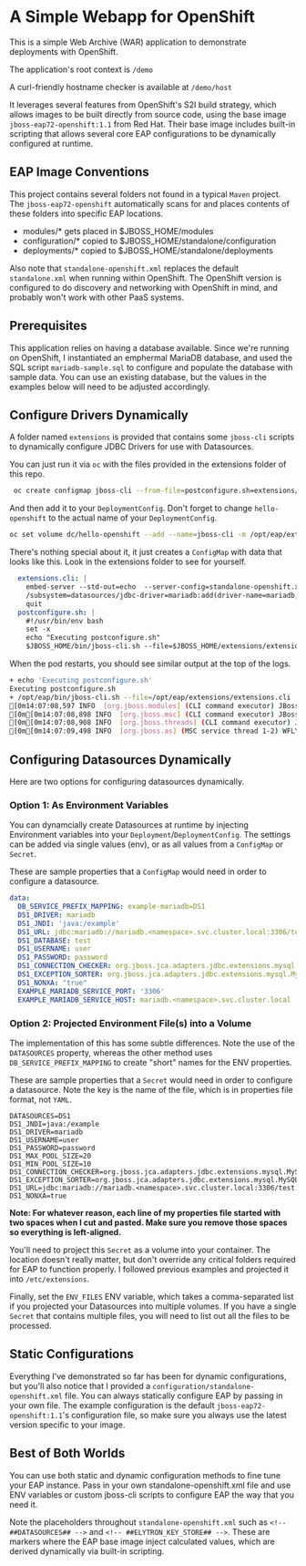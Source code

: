 # A Simple Webapp for OpenShift

This is a simple Web Archive (WAR) application to demonstrate deployments with OpenShift.

The application's root context is `/demo`

A curl-friendly hostname checker is available at `/demo/host`

It leverages several features from OpenShift's S2I build strategy, which allows images to be built directly from source code, using the base image `jboss-eap72-openshift:1.1` from Red Hat.  Their base image includes built-in scripting that allows several core EAP configurations to be dynamically configured at runtime.


## EAP Image Conventions

This project contains several folders not found in a typical `Maven` project.  The `jboss-eap72-openshift` automatically scans for and places contents of these folders into specific EAP locations.

- modules/* gets placed in $JBOSS_HOME/modules 
- configuration/* copied to $JBOSS_HOME/standalone/configuration
- deployments/* copied to $JBOSS_HOME/standalone/deployments

Also note that `standalone-openshift.xml` replaces the default `standalone.xml` when running within OpenShift.  The OpenShift version is configured to do discovery and networking with OpenShift in mind, and probably won't work with other PaaS systems.


## Prerequisites

This application relies on having a database available.  Since we're running on OpenShift, I instantiated an emphermal MariaDB database, and used the SQL script `mariadb-sample.sql` to configure and populate the database with sample data.  You can use an existing database, but the values in the examples below will need to be adjusted accordingly.


## Configure Drivers Dynamically

A folder named `extensions` is provided that contains some `jboss-cli` scripts to dynamically configure JDBC Drivers for use with Datasources.

You can just run it via `oc` with the files provided in the extensions folder of this repo.

```bash
 oc create configmap jboss-cli --from-file=postconfigure.sh=extensions/postconfigure.sh --from-file=extensions.cli=extensions/extensions.cli
 ```

And then add it to your `DeploymentConfig`.  Don't forget to change `hello-openshift` to the actual name of your `DeploymentConfig`.
 ```bash
 oc set volume dc/hello-openshift --add --name=jboss-cli -m /opt/eap/extensions -t configmap --configmap-name=jboss-cli --default-mode='0755' --overwrite
 ```

There's nothing special about it, it just creates a `ConfigMap` with data that looks like this.  Look in the extensions folder to see for yourself.
```yaml
  extensions.cli: |
    embed-server --std-out=echo  --server-config=standalone-openshift.xml
    /subsystem=datasources/jdbc-driver=mariadb:add(driver-name=mariadb,driver-module-name=org.mariadb,driver-xa-datasource-class-name=org.mariadb.jdbc.MariaDbDataSource,driver-class-name=org.mariadb.jdbc.Driver)
    quit
  postconfigure.sh: |
    #!/usr/bin/env bash
    set -x
    echo "Executing postconfigure.sh"
    $JBOSS_HOME/bin/jboss-cli.sh --file=$JBOSS_HOME/extensions/extensions.cli
```

When the pod restarts, you should see similar output at the top of the logs.

```bash
+ echo 'Executing postconfigure.sh'
Executing postconfigure.sh
+ /opt/eap/bin/jboss-cli.sh --file=/opt/eap/extensions/extensions.cli
[0m14:07:08,597 INFO  [org.jboss.modules] (CLI command executor) JBoss Modules version 1.8.8.Final-redhat-00001
[0m[0m14:07:08,898 INFO  [org.jboss.msc] (CLI command executor) JBoss MSC version 1.4.5.Final-redhat-00001
[0m[0m14:07:08,908 INFO  [org.jboss.threads] (CLI command executor) JBoss Threads version 2.3.2.Final-redhat-1
[0m[0m14:07:09,498 INFO  [org.jboss.as] (MSC service thread 1-2) WFLYSRV0049: JBoss EAP 7.2.3.GA (WildFly Core 6.0.15.Final-redhat-00001) starting
```


## Configuring Datasources Dynamically

Here are two options for configuring datasources dynamically.

### Option 1: As Environment Variables

You can dynamcially create Datasources at runtime by injecting Environment variables into your `Deployment`/`DeploymentConfig`.  The settings can be added via single values (env), or as all values from a `ConfigMap` or `Secret`.

These are sample properties that a `ConfigMap` would need in order to configure a datasource. 
```yaml
data:
  DB_SERVICE_PREFIX_MAPPING: example-mariadb=DS1
  DS1_DRIVER: mariadb
  DS1_JNDI: 'java:/example'
  DS1_URL: jdbc:mariadb://mariadb.<namespace>.svc.cluster.local:3306/test
  DS1_DATABASE: test
  DS1_USERNAME: user
  DS1_PASSWORD: password
  DS1_CONNECTION_CHECKER: org.jboss.jca.adapters.jdbc.extensions.mysql.MySQLValidConnectionChecker
  DS1_EXCEPTION_SORTER: org.jboss.jca.adapters.jdbc.extensions.mysql.MySQLExceptionSorter
  DS1_NONXA: "true"
  EXAMPLE_MARIADB_SERVICE_PORT: '3306'
  EXAMPLE_MARIADB_SERVICE_HOST: mariadb.<namespace>.svc.cluster.local
```


### Option 2: Projected Environment File(s) into a Volume

The implementation of this has some subtle differences.  Note the use of the `DATASOURCES` property, whereas the other method uses `DB_SERVICE_PREFIX_MAPPING` to create "short" names for the ENV properties.


These are sample properties that a `Secret` would need in order to configure a datasource.  Note the key is the name of the file, which is in properties file format, not `YAML`.

```properties
DATASOURCES=DS1
DS1_JNDI=java:/example
DS1_DRIVER=mariadb
DS1_USERNAME=user
DS1_PASSWORD=password
DS1_MAX_POOL_SIZE=20
DS1_MIN_POOL_SIZE=10
DS1_CONNECTION_CHECKER=org.jboss.jca.adapters.jdbc.extensions.mysql.MySQLValidConnectionChecker
DS1_EXCEPTION_SORTER=org.jboss.jca.adapters.jdbc.extensions.mysql.MySQLExceptionSorter
DS1_URL=jdbc:mariadb://mariadb.<namespace>.svc.cluster.local:3306/test
DS1_NONXA=true
```

**Note: For whatever reason, each line of my properties file started with two spaces when I cut and pasted.  Make sure you remove those spaces so everything is left-aligned.**


You'll need to project this `Secret` as a volume into your container.  The location doesn't really matter, but don't override any critical folders required for EAP to function properly.  I followed previous examples and projected it into `/etc/extensions`.

Finally, set the `ENV_FILES` ENV variable, which takes a comma-separated list if you projected your Datasources into multiple volumes.  If you have a single `Secret` that contains multiple files, you will need to list out all the files to be processed.


## Static Configurations

Everything I've demonstrated so far has been for dynamic configurations, but you'll also notice that I provided a `configuration/standalone-openshift.xml` file.  You can always statically configure EAP by passing in your own file.  The example configuration is the default `jboss-eap72-openshift:1.1`'s configuration file, so make sure you always use the latest version specific to your image.


## Best of Both Worlds
You can use both static and dynamic configuration methods to fine tune your EAP instance.  Pass in your own standalone-openshift.xml file and use ENV variables or custom jboss-cli scripts to configure EAP the way that you need it.

Note the placeholders throughout `standalone-openshift.xml` such as `<!-- ##DATASOURCES## -->` and `<!-- ##ELYTRON_KEY_STORE## -->`.  These are markers where the EAP base image inject calculated values, which are derived dynamically via built-in scripting.
